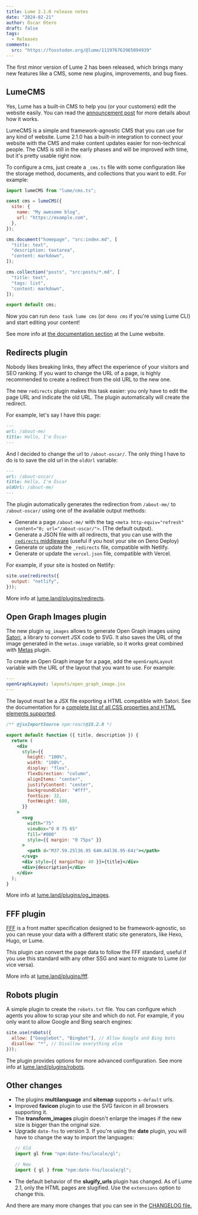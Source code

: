 ```yaml
---
title: Lume 2.1.0 release notes
date: "2024-02-21"
author: Óscar Otero
draft: false
tags:
  - Releases
comments:
  src: "https://fosstodon.org/@lume/111976763965094939"
---
```


The first minor version of Lume 2 has been released, which brings many new
features like a CMS, some new plugins, improvements, and bug fixes.

<!--more -->

## LumeCMS

Yes, Lume has a built-in CMS to help you (or your customers) edit the website
easily. You can read the [announcement post](/posts/lume-cms/) for more details
about how it works.

LumeCMS is a simple and framework-agnostic CMS that you can use for any kind of
website. Lume 2.1.0 has a built-in integration to connect your website with the
CMS and make content updates easier for non-technical people. The CMS is still
in the early phases and will be improved with time, but it's pretty usable right
now.

To configure a cms, just create a `_cms.ts` file with some configuration like
the storage method, documents, and collections that you want to edit. For
example:

```js
import lumeCMS from "lume/cms.ts";

const cms = lumeCMS({
  site: {
    name: "My awesome blog",
    url: "https://example.com",
  },
});

cms.document("homepage", "src:index.md", [
  "title: text",
  "description: textarea",
  "content: markdown",
]);

cms.collection("posts", "src:posts/*.md", [
  "title: text",
  "tags: list",
  "content: markdown",
]);

export default cms;
```

Now you can run `deno task lume cms` (or `deno cms` if you're using Lume CLI)
and start editing your content!

See more info at [the documentation section](https://lume.land/cms/) at the Lume
website.

## Redirects plugin

Nobody likes breaking links, they affect the experience of your visitors and SEO
ranking. If you want to change the URL of a page, is highly recommended to
create a redirect from the old URL to the new one.

The new `redirects` plugin makes this task easier: you only have to edit the
page URL and indicate the old URL. The plugin automatically will create the
redirect.

For example, let's say I have this page:

```md
---
url: /about-me/
title: Hello, I'm Óscar
---
```

And I decided to change the url to `/about-oscar/`. The only thing I have to do
is to save the old url in the `oldUrl` variable:

```md
---
url: /about-oscar/
title: Hello, I'm Óscar
oldUrl: /about-me/
---
```

The plugin automatically generates the redirection from `/about-me/` to
`/about-oscar/` using one of the available output methods:

- Generate a page `/about-me/` with the tag
  `<meta http-equiv="refresh" content="0; url="/about-oscar/">`. (The default
  output).
- Generate a JSON file with all redirects, that you can use with the
  [`redirects` middleware](https://lume.land/docs/core/server/#redirects)
  (useful if you host your site on Deno Deploy)
- Generate or update the `_redirects` file, compatible with Netlify.
- Generate or update the `vercel.json` file, compatible with Vercel.

For example, if your site is hosted on Netlify:

```js
site.use(redirects({
  output: "netlify",
}));
```

More info at
[lume.land/plugins/redirects](https://lume.land/plugins/redirects/).

## Open Graph Images plugin

The new plugin `og_images` allows to generate Open Graph images using
[Satori](https://github.com/vercel/satori), a library to convert JSX code to
SVG. It also saves the URL of the image generated in the `metas.image` variable,
so it works great combined with [Metas](https://lume.land/plugins/metas/)
plugin.

To create an Open Graph image for a page, add the `openGraphLayout` variable
with the URL of the layout that you want to use. For example:

```yml
---
openGraphLayout: layouts/open_graph_image.jsx
---
```

The layout must be a JSX file exporting a HTML compatible with Satori. See the
documentation for a
[complete list of all CSS properties and HTML elements supported](https://github.com/vercel/satori?tab=readme-ov-file#documentation).

```jsx
/** @jsxImportSource npm:react@18.2.0 */

export default function ({ title, description }) {
  return (
    <div
      style={{
        height: "100%",
        width: "100%",
        display: "flex",
        flexDirection: "column",
        alignItems: "center",
        justifyContent: "center",
        backgroundColor: "#fff",
        fontSize: 32,
        fontWeight: 600,
      }}
    >
      <svg
        width="75"
        viewBox="0 0 75 65"
        fill="#000"
        style={{ margin: "0 75px" }}
      >
        <path d="M37.59.25l36.95 64H.64l36.95-64z"></path>
      </svg>
      <div style={{ marginTop: 40 }}>{title}</div>
      <div>{description}</div>
    </div>
  );
}
```

More info at
[lume.land/plugins/og_images](https://lume.land/plugins/og_images/).

## FFF plugin

[FFF](https://fff.js.org/) is a front matter specification designed to be
framework-agnostic, so you can reuse your data with a different static site
generators, like Hexo, Hugo, or Lume.

This plugin can convert the page data to follow the FFF standard, useful if you
use this standard with any other SSG and want to migrate to Lume (or vice
versa).

More info at [lume.land/plugins/fff](https://lume.land/plugins/fff/).

## Robots plugin

A simple plugin to create the `robots.txt` file. You can configure which agents
you allow to scrap your site and which do not. For example, if you only want to
allow Google and Bing search engines:

```js
site.use(robots({
  allow: ["Googlebot", "Bingbot"], // Allow Google and Bing bots
  disallow: "*", // Disallow everything else
}));
```

The plugin provides options for more advanced configuration. See more info at
[lume.land/plugins/robots](https://lume.land/plugins/robots/).

## Other changes

- The plugins **multilanguage** and **sitemap** supports `x-default` urls.
- Improved **favicon** plugin to use the SVG favicon in all browsers supporting
  it.
- The **transform_images** plugin doesn't enlarge the images if the new size is
  bigger than the original size.
- Upgrade `date-fns` to version 3. If you're using the **date** plugin, you will
  have to change the way to import the languages:
  ```js
  // Old
  import gl from "npm:date-fns/locale/gl";

  // New
  import { gl } from "npm:date-fns/locale/gl";
  ```
- The default behavior of the **slugify_urls** plugin has changed. As of Lume
  2.1, only the HTML pages are slugified. Use the `extensions` option to change
  this.

And there are many more changes that you can see in the
[CHANGELOG file.](https://github.com/lumeland/lume/blob/v2.1.0/CHANGELOG.md)
